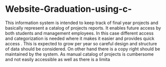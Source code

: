 # Website-Graduation-using-c-
This information system is intended to keep track of final year projects and basically represent a catalog of projects reports. It enables future access by both students and management employees. In this case different access and categorization is needed where it makes it easier and provides quick access . This is expected to grow per year so careful design and structure of data should be considered. On other hand there is a copy right should be maintained by the system. As manual catalog of projects is cumbersome and not easily accessible as well as there is a limita
